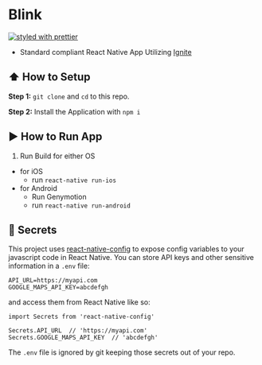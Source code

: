 #  Blink
[![styled with prettier](https://img.shields.io/badge/styled_with-prettier-ff69b4.svg)](#badge)

* Standard compliant React Native App Utilizing [Ignite](https://github.com/infinitered/ignite)

## :arrow_up: How to Setup

**Step 1:** `git clone` and `cd` to this repo.

**Step 2:** Install the Application with  `npm i`

## :arrow_forward: How to Run App

1. Run Build for either OS
  * for iOS
    * run `react-native run-ios`
  * for Android
    * Run Genymotion
    * run `react-native run-android`

## :closed_lock_with_key: Secrets

This project uses [react-native-config](https://github.com/luggit/react-native-config) to expose config variables to your javascript code in React Native. You can store API keys
and other sensitive information in a `.env` file:

```
API_URL=https://myapi.com
GOOGLE_MAPS_API_KEY=abcdefgh
```

and access them from React Native like so:

```
import Secrets from 'react-native-config'

Secrets.API_URL  // 'https://myapi.com'
Secrets.GOOGLE_MAPS_API_KEY  // 'abcdefgh'
```

The `.env` file is ignored by git keeping those secrets out of your repo.

